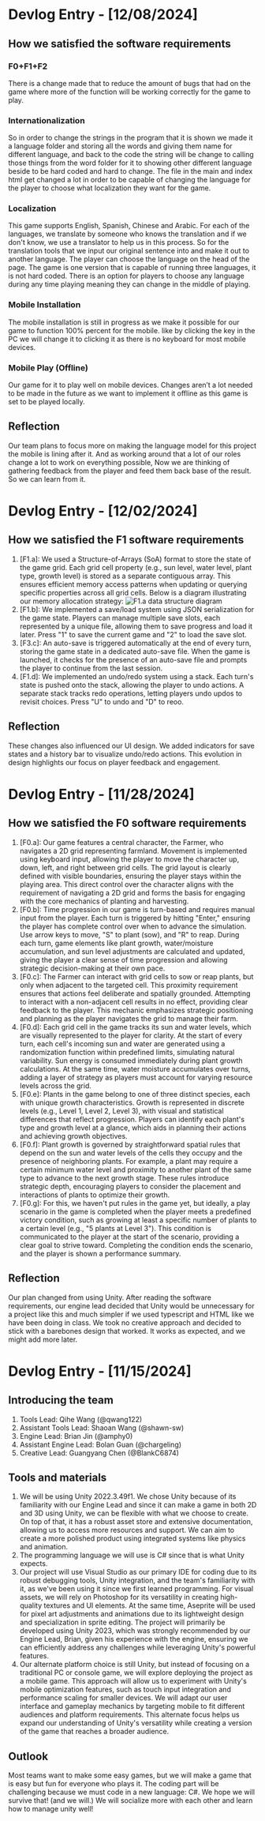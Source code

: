 # Devlog Entry - [12/08/2024]

## How we satisfied the software requirements

### F0+F1+F2

There is a change made that to reduce the amount of bugs that had on the game
where more of the function will be working correctly for the game to play.

### Internationalization

So in order to change the strings in the program that it is shown we made it a
language folder and storing all the words and giving them name for different
language, and back to the code the string will be change to calling those things
from the word folder for it to showing other different language beside to be
hard coded and hard to change. The file in the main and index html get changed a
lot in order to be capable of changing the language for the player to choose
what localization they want for the game.

### Localization

This game supports English, Spanish, Chinese and Arabic. For each of the
languages, we translate by someone who knows the translation and if we don't
know, we use a translator to help us in this process. So for the translation
tools that we input our original sentence into and make it out to another
language. The player can choose the language on the head of the page. The game
is one version that is capable of running three languages, it is not hard coded.
There is an option for players to choose any language during any time playing
meaning they can change in the middle of playing.

### Mobile Installation

The mobile installation is still in progress as we make it possible for our game
to function 100% percent for the mobile. like by clicking the key in the PC we
will change it to clicking it as there is no keyboard for most mobile devices.

### Mobile Play (Offline)

Our game for it to play well on mobile devices. Changes aren’t a lot needed to
be made in the future as we want to implement it offline as this game is set to
be played locally.

## Reflection

Our team plans to focus more on making the language model for this project the
mobile is lining after it. And as working around that a lot of our roles change
a lot to work on everything possible, Now we are thinking of gathering feedback
from the player and feed them back base of the result. So we can learn from it.

# Devlog Entry - [12/02/2024]

## How we satisfied the F1 software requirements

1. [F1.a]: We used a Structure-of-Arrays (SoA) format to store the state of the
   game grid. Each grid cell property (e.g., sun level, water level, plant type,
   growth level) is stored as a separate contiguous array. This ensures
   efficient memory access patterns when updating or querying specific
   properties across all grid cells. Below is a diagram illustrating our memory
   allocation strategy: ![F1.a data structure diagram](./SoA_Grid_State.png)
2. [F1.b]: We implemented a save/load system using JSON serialization for the
   game state. Players can manage multiple save slots, each represented by a
   unique file, allowing them to save progress and load it later. Press "1" to
   save the current game and "2" to load the save slot.
3. [F3.c]: An auto-save is triggered automatically at the end of every turn,
   storing the game state in a dedicated auto-save file. When the game is
   launched, it checks for the presence of an auto-save file and prompts the
   player to continue from the last session.
4. [F1.d]: We implemented an undo/redo system using a stack. Each turn's state
   is pushed onto the stack, allowing the player to undo actions. A separate
   stack tracks redo operations, letting players undo updos to revisit choices.
   Press "U" to undo and "D" to reoo.

## Reflection

These changes also influenced our UI design. We added indicators for save states
and a history bar to visualize undo/redo actions. This evolution in design
highlights our focus on player feedback and engagement.

# Devlog Entry - [11/28/2024]

## How we satisfied the F0 software requirements

1. [F0.a]: Our game features a central character, the Farmer, who navigates a 2D
   grid representing farmland. Movement is implemented using keyboard input,
   allowing the player to move the character up, down, left, and right between
   grid cells. The grid layout is clearly defined with visible boundaries,
   ensuring the player stays within the playing area. This direct control over
   the character aligns with the requirement of navigating a 2D grid and forms
   the basis for engaging with the core mechanics of planting and harvesting.
2. [F0.b]: Time progression in our game is turn-based and requires manual input
   from the player. Each turn is triggered by hitting "Enter," ensuring the
   player has complete control over when to advance the simulation. Use arrow
   keys to move, "S" to plant (sow), and "R" to reap. During each turn, game
   elements like plant growth, water/moisture accumulation, and sun level
   adjustments are calculated and updated, giving the player a clear sense of
   time progression and allowing strategic decision-making at their own pace.
3. [F0.c]: The Farmer can interact with grid cells to sow or reap plants, but
   only when adjacent to the targeted cell. This proximity requirement ensures
   that actions feel deliberate and spatially grounded. Attempting to interact
   with a non-adjacent cell results in no effect, providing clear feedback to
   the player. This mechanic emphasizes strategic positioning and planning as
   the player navigates the grid to manage their farm.
4. [F0.d]: Each grid cell in the game tracks its sun and water levels, which are
   visually represented to the player for clarity. At the start of every turn,
   each cell's incoming sun and water are generated using a randomization
   function within predefined limits, simulating natural variability. Sun energy
   is consumed immediately during plant growth calculations. At the same time,
   water moisture accumulates over turns, adding a layer of strategy as players
   must account for varying resource levels across the grid.
5. [F0.e]: Plants in the game belong to one of three distinct species, each with
   unique growth characteristics. Growth is represented in discrete levels
   (e.g., Level 1, Level 2, Level 3), with visual and statistical differences
   that reflect progression. Players can identify each plant's type and growth
   level at a glance, which aids in planning their actions and achieving growth
   objectives.
6. [F0.f]: Plant growth is governed by straightforward spatial rules that depend
   on the sun and water levels of the cells they occupy and the presence of
   neighboring plants. For example, a plant may require a certain minimum water
   level and proximity to another plant of the same type to advance to the next
   growth stage. These rules introduce strategic depth, encouraging players to
   consider the placement and interactions of plants to optimize their growth.
7. [F0.g]: For this, we haven't put rules in the game yet, but ideally, a play
   scenario in the game is completed when the player meets a predefined victory
   condition, such as growing at least a specific number of plants to a certain
   level (e.g., "5 plants at Level 3"). This condition is communicated to the
   player at the start of the scenario, providing a clear goal to strive toward.
   Completing the condition ends the scenario, and the player is shown a
   performance summary.

## Reflection

Our plan changed from using Unity. After reading the software requirements, our
engine lead decided that Unity would be unnecessary for a project like this and
much simpler if we used typescript and HTML like we have been doing in class. We
took no creative approach and decided to stick with a barebones design that
worked. It works as expected, and we might add more later.

# Devlog Entry - [11/15/2024]

## Introducing the team

1. Tools Lead: Qihe Wang (@qwang122)
2. Assistant Tools Lead: Shaoan Wang (@shawn-sw)
3. Engine Lead: Brian Jin (@amphy0)
4. Assistant Engine Lead: Bolan Guan (@chargeling)
5. Creative Lead: Guangyang Chen (@BlankC6874)

## Tools and materials

1. We will be using Unity 2022.3.49f1. We chose Unity because of its familiarity
   with our Engine Lead and since it can make a game in both 2D and 3D using
   Unity, we can be flexible with what we choose to create. On top of that, it
   has a robust asset store and extensive documentation, allowing us to access
   more resources and support. We can aim to create a more polished product
   using integrated systems like physics and animation.
2. The programming language we will use is C# since that is what Unity expects.
3. Our project will use Visual Studio as our primary IDE for coding due to its
   robust debugging tools, Unity integration, and the team's familiarity with
   it, as we've been using it since we first learned programming. For visual
   assets, we will rely on Photoshop for its versatility in creating
   high-quality textures and UI elements. At the same time, Aseprite will be
   used for pixel art adjustments and animations due to its lightweight design
   and specialization in sprite editing. The project will primarily be developed
   using Unity 2023, which was strongly recommended by our Engine Lead, Brian,
   given his experience with the engine, ensuring we can efficiently address any
   challenges while leveraging Unity's powerful features.
4. Our alternate platform choice is still Unity, but instead of focusing on a
   traditional PC or console game, we will explore deploying the project as a
   mobile game. This approach will allow us to experiment with Unity's mobile
   optimization features, such as touch input integration and performance
   scaling for smaller devices. We will adapt our user interface and gameplay
   mechanics by targeting mobile to fit different audiences and platform
   requirements. This alternate focus helps us expand our understanding of
   Unity's versatility while creating a version of the game that reaches a
   broader audience.

## Outlook

Most teams want to make some easy games, but we will make a game that is easy
but fun for everyone who plays it. The coding part will be challenging because
we must code in a new language: C#. We hope we will survive that! (and we will.)
We will socialize more with each other and learn how to manage unity well!
